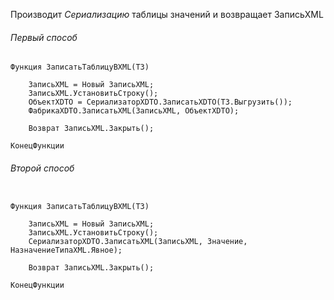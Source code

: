 Производит *Cериализацию* таблицы значений и возвращает ЗаписьXML
###### Первый способ
```bsl
Функция ЗаписатьТаблицуВXML(ТЗ)
	
	ЗаписьXML = Новый ЗаписьXML;
	ЗаписьXML.УстановитьСтроку();
	ОбъектXDTO = СериализаторXDTO.ЗаписатьXDTO(ТЗ.Выгрузить());
	ФабрикаXDTO.ЗаписатьXML(ЗаписьXML, ОбъектXDTO);
	
	Возврат ЗаписьXML.Закрыть();
	
КонецФункции
```
###### Второй способ
```bsl

Функция ЗаписатьТаблицуВXML(ТЗ)
	
	ЗаписьXML = Новый ЗаписьXML;
	ЗаписьXML.УстановитьСтроку();
	СериализаторXDTO.ЗаписатьXML(ЗаписьXML, Значение, НазначениеТипаXML.Явное);
	
	Возврат ЗаписьXML.Закрыть();
	
КонецФункции

```